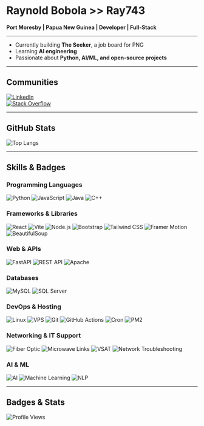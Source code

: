 # Raynold Bobola >> Ray743

**Port Moresby | Papua New Guinea | Developer | Full-Stack**

---

- Currently building **The Seeker**, a job board for PNG  
- Learning **AI engineering**  
- Passionate about **Python, AI/ML, and open-source projects**  

---

## Communities
[![LinkedIn](https://img.shields.io/badge/LinkedIn-0077B5?logo=linkedin&logoColor=white)](https://www.linkedin.com/in/raynold-bobola-740b64341)  
[![Stack Overflow](https://img.shields.io/badge/Stack%20Overflow-FE7A16?logo=stack-overflow&logoColor=white)](https://stackoverflow.com/users/13772807/ray)

---

## GitHub Stats
![Top Langs](https://github-readme-stats.vercel.app/api/top-langs/?username=ray743&layout=compact&theme=radical)  

---

## Skills & Badges

### Programming Languages
![Python](https://img.shields.io/badge/Python-3776AB?logo=python&logoColor=white)
![JavaScript](https://img.shields.io/badge/JavaScript-F7DF1E?logo=javascript&logoColor=black)
![Java](https://img.shields.io/badge/Java-007396?logo=java&logoColor=white)
![C++](https://img.shields.io/badge/C++-00599C?logo=c%2B%2B&logoColor=white)

### Frameworks & Libraries
![React](https://img.shields.io/badge/React-61DAFB?logo=react&logoColor=black)
![Vite](https://img.shields.io/badge/Vite-646CFF?logo=vite&logoColor=white)
![Node.js](https://img.shields.io/badge/Node.js-339933?logo=node.js&logoColor=white)
![Bootstrap](https://img.shields.io/badge/Bootstrap-7952B3?logo=bootstrap&logoColor=white)
![Tailwind CSS](https://img.shields.io/badge/Tailwind_CSS-06B6D4?logo=tailwind-css&logoColor=white)
![Framer Motion](https://img.shields.io/badge/Framer_Motion-0055FF?logo=framer&logoColor=white)
![BeautifulSoup](https://img.shields.io/badge/BeautifulSoup-FF9900?logo=python&logoColor=white)

### Web & APIs
![FastAPI](https://img.shields.io/badge/FastAPI-009688?logo=fastapi&logoColor=white)
![REST API](https://img.shields.io/badge/REST_API-000000?logo=rest-api&logoColor=white)
![Apache](https://img.shields.io/badge/Apache-FC6A0A?logo=apache&logoColor=white)

### Databases
![MySQL](https://img.shields.io/badge/MySQL-4479A1?logo=mysql&logoColor=white)
![SQL Server](https://img.shields.io/badge/SQL_Server-CC2927?logo=microsoft-sql-server&logoColor=white)

### DevOps & Hosting
![Linux](https://img.shields.io/badge/Linux-FCC624?logo=linux&logoColor=black)
![VPS](https://img.shields.io/badge/VPS-008080?logo=linux&logoColor=white)
![Git](https://img.shields.io/badge/Git-F05032?logo=git&logoColor=white)
![GitHub Actions](https://img.shields.io/badge/GitHub_Actions-2088FF?logo=githubactions&logoColor=white)
![Cron](https://img.shields.io/badge/Cron-0078D6?logo=linux&logoColor=white)
![PM2](https://img.shields.io/badge/PM2-2B2B2B?logo=pm2&logoColor=white)

### Networking & IT Support
![Fiber Optic](https://img.shields.io/badge/Fiber_Optic-0A0A0A?logo=network-servers&logoColor=white)
![Microwave Links](https://img.shields.io/badge/Microwave-FFA500?logo=network-servers&logoColor=white)
![VSAT](https://img.shields.io/badge/VSAT-008080?logo=network-servers&logoColor=white)
![Network Troubleshooting](https://img.shields.io/badge/Network_Troubleshooting-FF5733?logo=network-servers&logoColor=white)

### AI & ML
![AI](https://img.shields.io/badge/AI-FF6F61?logo=artificial-intelligence&logoColor=white)
![Machine Learning](https://img.shields.io/badge/Machine_Learning-F7931E?logo=tensorflow&logoColor=white)
![NLP](https://img.shields.io/badge/NLP-4B0082?logo=ai&logoColor=white)

---

## Badges & Stats
![Profile Views](https://komarev.com/ghpvc/?username=ray743&color=blue)  
